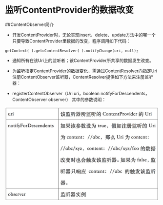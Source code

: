 # 监听ContentProvider的数据改变
##ContentObserver简介

* 开发ContentProvider时，无论实现insert、delete、update方法中的哪一个只要导致ContentProvider里数据的改变，程序调用如下代码：
```
getContext( ).getcContentResolver( ).notifyChange(uri, null);
```

* 通知所有在该Uri上的监听者；该ContentProvider所共享的数据发生改变。

* 为监听指定ContentProvider的数据变化，需通过ContentResolver向指定Uri注册ContentObserver监听器，ContentResolver提供如下方法来注册监听器：

* registerContentObserver（Uri uri，boolean notifyForDescendents，ContentObserver observer）
其中的参数说明：

![](9-3-2.png)


